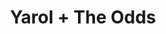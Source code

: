 ---
layout: post
category: concert
title: Yarol + The Odds
artists: 
- Yarol
- The Odds
place: 
- Point Éphémère
country: France
city: Paris
---